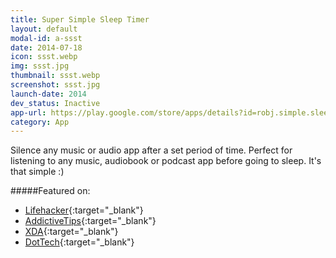 ```yaml
---
title: Super Simple Sleep Timer
layout: default
modal-id: a-ssst
date: 2014-07-18
icon: ssst.webp
img: ssst.jpg
thumbnail: ssst.webp
screenshot: ssst.jpg
launch-date: 2014
dev_status: Inactive
app-url: https://play.google.com/store/apps/details?id=robj.simple.sleeptimer
category: App
---
```

Silence any music or audio app after a set period of time. Perfect for listening to any music, audiobook or podcast app before going to sleep. It's that simple :)

#####Featured on:

* [Lifehacker](http://lifehacker.com/super-simple-sleep-timer-silences-or-closes-apps-on-a-t-1496230728){:target="_blank"}
* [AddictiveTips](http://www.addictivetips.com/android/super-simple-sleep-timer-automatically-silence-music-apps-in-android/){:target="_blank"}
* [XDA](https://www.xda-developers.com/android/automatically-stop-your-music-when-you-sleep/){:target="_blank"}
* [DotTech](http://dottech.org/144168/android-review-super-simple-sleep-timer-app/){:target="_blank"}
